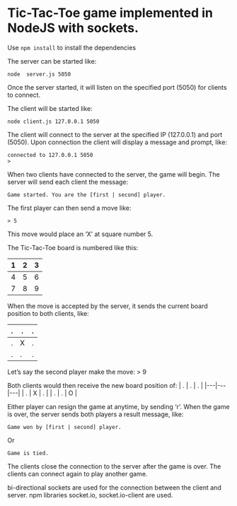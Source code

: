 # Tic-Tac-Toe game implemented in NodeJS with sockets.

Use `npm install` to install the dependencies

The server can be started like:

	node  server.js 5050

Once the server started, it will listen on the specified port (5050) for clients to connect.

The client will be started like:

	node client.js 127.0.0.1 5050

The client will connect to the server at the specified IP (127.0.0.1) and port (5050). Upon connection the client will display a message and prompt, like:

	connected to 127.0.0.1 5050
	>

When two clients have connected to the server, the game will begin. The server will send each client the message:

	Game started. You are the [first | second] player.

The first player can then send a move like:

	> 5

This move would place an ‘X’ at square number 5.

The Tic-Tac-Toe board is numbered like this:

| 1 | 2 | 3 |
|---|---|---|
| 4 | 5 | 6 |
| 7 | 8 | 9 |


When the move is accepted by the server, it sends the current board position to both clients, like:

| . | . | . |
|---|---|---|
| . | X | . |
| . | . | . |



Let’s say the second player make the move:
	> 9

Both clients would then receive the new board position of:
| . | . | . |
|---|---|---|
| . | X | . |
| . | . | O |


Either player can resign the game at anytime, by sending ‘r’. When the game is over, the server sends both players a result message, like:

	Game won by [first | second] player.
Or

	Game is tied.

The clients close the connection to the server after the game is over. The clients can connect again to play another game.

bi-directional sockets are used for the connection between the client and server. 
npm libraries socket.io, socket.io-client are used.
